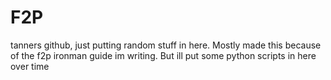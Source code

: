 # F2P
tanners github, just putting random stuff in here. Mostly made this because of the f2p ironman guide im writing. But ill put some python scripts in here
over time
